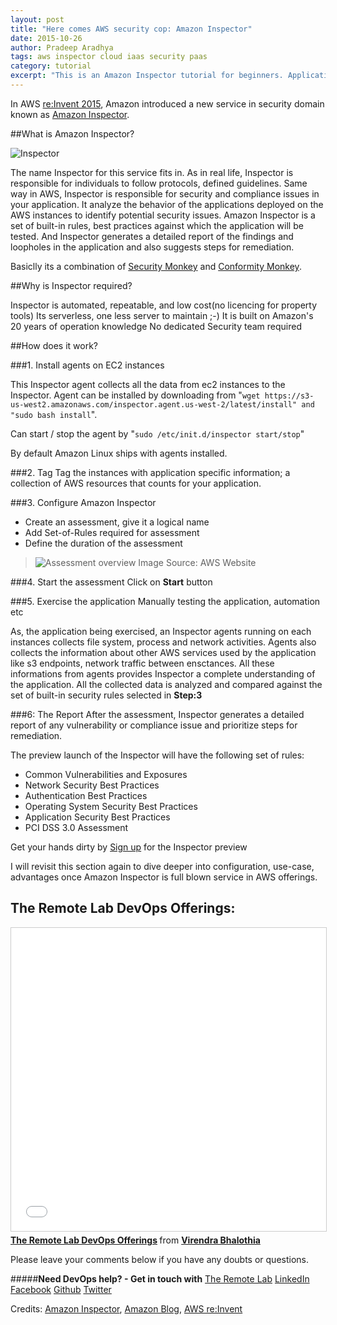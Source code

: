 ```yaml
---
layout: post
title: "Here comes AWS security cop: Amazon Inspector"
date: 2015-10-26
author: Pradeep Aradhya
tags: aws inspector cloud iaas security paas
category: tutorial
excerpt: "This is an Amazon Inspector tutorial for beginners. Application assessment tool."
---
```



In AWS [re:Invent 2015][13], Amazon introduced a new service in security domain known as [Amazon Inspector][6].


##What is Amazon Inspector?

![Inspector][11]

The name Inspector for this service fits in. As in real life, Inspector is responsible for individuals to follow protocols, defined guidelines.
Same way in AWS, Inspector is responsible for security and compliance issues in your application. It analyze the behavior of the applications deployed on the AWS instances to identify potential security issues.
Amazon Inspector is a set of built-in rules, best practices against which the application will be tested. And Inspector generates a detailed report of the findings and loopholes in the application and also suggests steps for remediation.

Basiclly its a combination of [Security Monkey][7] and [Conformity Monkey][8].

##Why is Inspector required?

Inspector is automated, repeatable, and low cost(no licencing for property tools)
Its serverless, one less server to maintain ;-)
It is built on Amazon's 20 years of operation knowledge
No dedicated Security team required


##How does it work?

###1. Install agents on EC2 instances

This Inspector agent collects all the data from ec2 instances to the Inspector. Agent can be installed by downloading from
"`wget https://s3-us-west2.amazonaws.com/inspector.agent.us-west-2/latest/install" and "sudo bash install`".

Can start / stop the agent by
	"`sudo /etc/init.d/inspector start/stop`"

By default Amazon Linux ships with agents installed.

###2. Tag
Tag the instances with application specific information; a collection of AWS resources that counts for your application.

###3. Configure Amazon Inspector
- Create an assessment, give it a logical name
- Add Set-of-Rules required for assessment
- Define the duration of the assessment


> ![Assessment overview][9]
Image Source: AWS Website

###4. Start the assessment
Click on **Start** button

###5. Exercise the application
Manually testing the application, automation etc

As, the application being exercised, an Inspector agents running on each instances collects file system, process and network activities. Agents also collects the information about other AWS services used by the application like s3 endpoints, network traffic between ensctances. All these informations from agents provides Inspector a complete understanding of the application.
All the collected data is analyzed and compared against the set of built-in security rules selected in **Step:3**

###6: The Report
After the assessment, Inspector generates a detailed report of any vulnerability or compliance issue and prioritize steps for remediation.

The preview launch of the Inspector will have the following set of rules:

- Common Vulnerabilities and Exposures
- Network Security Best Practices
- Authentication Best Practices
- Operating System Security Best Practices
- Application Security Best Practices
- PCI DSS 3.0 Assessment

Get your hands dirty by [Sign up][10] for the Inspector preview  

I will revisit this section again to dive deeper into configuration, use-case, advantages once Amazon Inspector is full blown service in AWS offerings.

## The Remote Lab DevOps Offerings:
<iframe src="//www.slideshare.net/slideshow/embed_code/key/h9h9GNjX5Gncpi" width="595" height="485" frameborder="0" marginwidth="0" marginheight="0" scrolling="no" style="border:1px solid #CCC; border-width:1px; margin-bottom:5px; max-width: 100%;" allowfullscreen> </iframe> <div style="margin-bottom:5px"> <strong> <a href="//www.slideshare.net/bhalothia/the-remote-lab-devops-offerings" title="The Remote Lab DevOps Offerings" target="_blank">The Remote Lab DevOps Offerings</a> </strong> from <strong><a href="//www.slideshare.net/bhalothia" target="_blank">Virendra Bhalothia</a></strong> </div>

Please leave your comments below if you have any doubts or questions.


#####**Need DevOps help? - Get in touch with** [The Remote Lab][1]
[LinkedIn][2] [Facebook][3] [Github][4] [Twitter][5]

Credits: [Amazon Inspector][6], [Amazon Blog][12], [AWS re:Invent][13]


  [1]: http://theremotelab.io
  [2]: https://www.linkedin.com/company/the-remote-lab
  [3]: https://www.facebook.com/TheRemoteLab
  [4]: https://github.com/TheRemoteLab
  [5]: https://twitter.com/TheRemoteLab
  [6]: https://aws.amazon.com/inspector/
  [7]: http://techblog.netflix.com/2014/06/announcing-security-monkey-aws-security.html
  [8]: http://techblog.netflix.com/2013/05/conformity-monkey-keeping-your-cloud.html
  [9]: https://s3-ap-southeast-1.amazonaws.com/trl-blog/insp_How_3.png
  [10]: http://aws.amazon.com/inspector/preview/
  [11]: https://s3-ap-southeast-1.amazonaws.com/trl-blog/amazon_inspector.png
  [12]: https://aws.amazon.com/blogs/aws/
  [13]: https://reinvent.awsevents.com/
